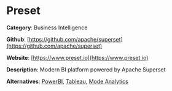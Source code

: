 
# Preset

**Category**: Business Intelligence

**Github**: [https://github.com/apache/superset](https://github.com/apache/superset)

**Website**: [https://www.preset.io](https://www.preset.io)

**Description**:
Modern BI platform powered by Apache Superset

**Alternatives**: [PowerBI](https://powerbi.microsoft.com/), [Tableau](https://www.tableau.com/), [Mode Analytics](https://mode.com/)
